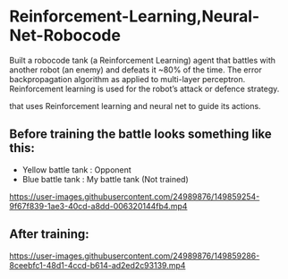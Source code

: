 # Reinforcement-Learning,Neural-Net-Robocode
Built a robocode tank (a Reinforcement Learning) agent that battles with another robot (an enemy) and defeats it ~80% of the time. The error backpropagation algorithm as applied to multi-layer perceptron. Reinforcement learning is used for the robot’s attack or defence strategy.

that uses Reinforcement learning and neural net to guide its actions.

## Before training the battle looks something like this:
- Yellow battle tank : Opponent
- Blue battle tank : My battle tank (Not trained)



https://user-images.githubusercontent.com/24989876/149859254-9f67f839-1ae3-40cd-a8dd-006320144fb4.mp4


## After training:



https://user-images.githubusercontent.com/24989876/149859286-8ceebfc1-48d1-4ccd-b614-ad2ed2c93139.mp4


